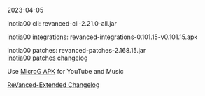 2023-04-05
  
inotia00 cli: revanced-cli-2.21.0-all.jar  

inotia00 integrations: revanced-integrations-0.101.15-v0.101.15.apk  

inotia00 patches: revanced-patches-2.168.15.jar  
[inotia00 patches changelog](https://github.com/inotia00/revanced-patches/releases/tag/v2.168.15)  

Use [MicroG APK](https://github.com/inotia00/VancedMicroG/releases/latest/download/microg.apk) for YouTube and Music

[ReVanced-Extended Changelog](https://github.com/Kingsmanvn-Official/ReVanced-Extended/blob/main/changelog.md)
